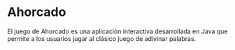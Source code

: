 # Ahorcado
El juego de Ahorcado es una aplicación interactiva desarrollada en Java que permite a los usuarios jugar al clásico juego de adivinar palabras.
